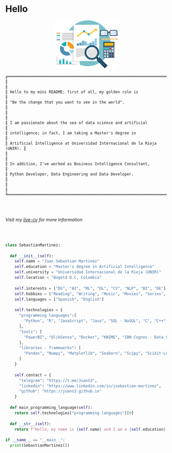 # Hello
<div align="center">
  <img src="about.png" alt="" width="200"/>
</div>


```
╔══════════════════════════════════════════════════════════════════════════╗
║                                                                          ║
║ Hello to my mini README; first of all, my golden rule is                 ║
║ "Be the change that you want to see in the world".                       ║
║                                                                          ║
║ I am passionate about the sea of data science and artificial             ║
║ intelligence; in fact, I am taking a Master's degree in                  ║
║ Artificial Intelligence at Universidad Internacional de la Rioja (UNIR). ║
║                                                                          ║
║ In addition, I've worked as Business Intelligence Consultant,            ║
║ Python Developer, Data Engineering and Data Developer.                   ║
║                                                                          ║
╚══════════════════════════════════════════════════════════════════════════╝
```
<br/>
<br/>

*Visit my [live-cv](https://juans3.github.io) for more information*

<br/>
<br/>


```python
class SebastianMartinez:

  def __init__(self):
    self.name = "Juan Sebastian Martinez"
    self.education = "Master's degree in Artificial Intelligence"
    self.university = "Universidad Internacional de la Rioja (UNIR)"
    self.location = "Bogotá D.C, Colombia"

    self.interests = ["DS", "AI", "ML", "DL", "CV", "NLP", "BI", "DE"]
    self.hobbies = ["Reading", "Writing", "Music", "Movies", "Series", "Video Games", "Sports"]
    self.languages = ["Spanish", "English"]

    self.technologies = {
      "programming languages":[
        "Python", "R", "JavaScript", "Java", "SQL - NoSQL", "C", "C++", "Go", "Bash - Batch"
      ],
      "tools": [
        "PowerBI", "QlikSense", "Docker", "KNIME", "IBN Cognos - Data Stage", "GNU/Linux"
      ],
      "libraries - frameworks": [
        "Pandas", "Numpy", "Matplotlib", "Seaborn", "Scipy", "Scikit-Learn/Image", "TensorFlow", "Keras", "PySpark", "Django", "TKinter"
      ]
    }

    self.contact = {
      "telegram": "https://t.me/JuanS3",
      "linkedin": "https://www.linkedin.com/in/jsebastian-martinez",
      "github": "https://juans3.github.io"
    }

  def main_programming_language(self):
    return self.technologies["programming languages"][0]

  def __str__(self):
    return f"Hello, my name is {self.name} and I am a {self.education} at {self.university}.\nI am passionate about the sea of data science and artificial intelligence.\nIn addition, I've worked as Business Intelligence Consultant, Python Developer and Data Engineering.\n\nVisit my {self.contact['github']} for more information.\n\n{self.technologies}"

if __name__ == "__main__":
  print(SebastianMartinez())

```

<br/>
<br/>

<!-- GitHub stats In two columns -->
<div align="center">
  <img src="https://github-readme-stats.vercel.app/api/top-langs/?username=JuanS3&layout=compact" alt="" width="400"/>
  <img src="https://github-readme-stats.vercel.app/api?username=JuanS3&show_icons=true" alt="" width="400"/>
</div>
